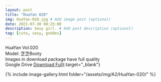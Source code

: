 ```yaml
---
layout: post
title: "HuaYan 020"
img: HuaYan-020.jpg # Add image post (optional)
date: 2021-07-30 08:25:00
description: Sexy girl. # Add post description (optional)
tag: [cute, sexy, goddes]
---
```

HuaYan Vol.020  
Model: 芝芝Booty  
Images in download package have full quality                    
Google Drive [Download Full](http://gestyy.com/eoAHfR){:target="_blank"}

{% include image-gallery.html folder="/assets/img/A2/HuaYan-020/" %}
